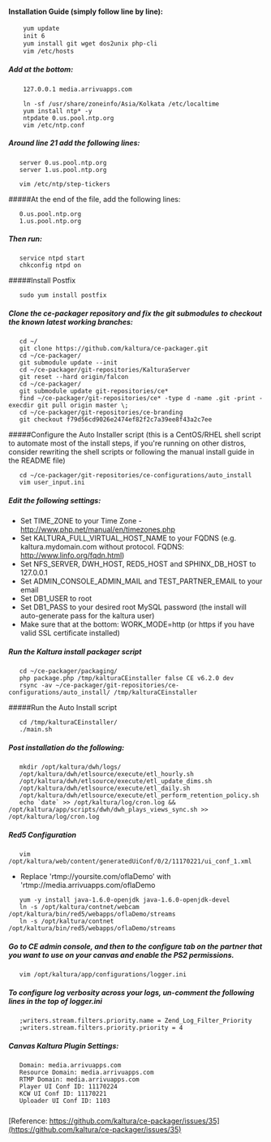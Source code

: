 #### Installation Guide (simply follow line by line):
``` bash
    yum update
    init 6
    yum install git wget dos2unix php-cli
    vim /etc/hosts 
```
##### Add at the bottom:
``` bash
    127.0.0.1 media.arrivuapps.com
```
```
    ln -sf /usr/share/zoneinfo/Asia/Kolkata /etc/localtime
    yum install ntp* -y
    ntpdate 0.us.pool.ntp.org 
    vim /etc/ntp.conf 
```
##### Around line 21 add the following lines:
```
   server 0.us.pool.ntp.org
   server 1.us.pool.ntp.org
```
```
   vim /etc/ntp/step-tickers
```
#####At the end of the file, add the following lines:
```
   0.us.pool.ntp.org 
   1.us.pool.ntp.org   
````
##### Then run:
```
   service ntpd start
   chkconfig ntpd on
```
#####Install Postfix
```
   sudo yum install postfix
```
##### Clone the ce-packager repository and fix the git submodules to checkout the known latest working branches:
```
   cd ~/   
   git clone https://github.com/kaltura/ce-packager.git  
   cd ~/ce-packager/  
   git submodule update --init  
   cd ~/ce-packager/git-repositories/KalturaServer  
   git reset --hard origin/falcon  
   cd ~/ce-packager/  
   git submodule update git-repositories/ce*  
   find ~/ce-packager/git-repositories/ce* -type d -name .git -print -execdir git pull origin master \;  
   cd ~/ce-packager/git-repositories/ce-branding  
   git checkout f79d56cd9026e2474ef82f2c7a39ee8f43a2c7ee  
```
#####Configure the Auto Installer script (this is a CentOS/RHEL shell script to automate most of the install steps, if you're running on other distros, consider rewriting the shell scripts or following the manual install guide in the README file)
```
   cd ~/ce-packager/git-repositories/ce-configurations/auto_install
   vim user_input.ini
```
##### Edit the following settings:

* Set TIME_ZONE to your Time Zone - http://www.php.net/manual/en/timezones.php
* Set KALTURA_FULL_VIRTUAL_HOST_NAME to your FQDNS (e.g. kaltura.mydomain.com without protocol. FQDNS: http://www.linfo.org/fqdn.html)
* Set NFS_SERVER, DWH_HOST, RED5_HOST and SPHINX_DB_HOST to 127.0.0.1
* Set ADMIN_CONSOLE_ADMIN_MAIL and TEST_PARTNER_EMAIL to your email
* Set DB1_USER to root
* Set DB1_PASS to your desired root MySQL password (the install will auto-generate pass for the kaltura user)
* Make sure that at the bottom: WORK_MODE=http (or https if you have valid SSL certificate installed)

##### Run the Kaltura install packager script
```
   cd ~/ce-packager/packaging/
   php package.php /tmp/kalturaCEinstaller false CE v6.2.0 dev
   rsync -av ~/ce-packager/git-repositories/ce-configurations/auto_install/ /tmp/kalturaCEinstaller
```
#####Run the Auto Install script
```
   cd /tmp/kalturaCEinstaller/
   ./main.sh
```
##### Post installation do the following:
```
   mkdir /opt/kaltura/dwh/logs/  
   /opt/kaltura/dwh/etlsource/execute/etl_hourly.sh  
   /opt/kaltura/dwh/etlsource/execute/etl_update_dims.sh  
   /opt/kaltura/dwh/etlsource/execute/etl_daily.sh  
   /opt/kaltura/dwh/etlsource/execute/etl_perform_retention_policy.sh  
   echo `date` >> /opt/kaltura/log/cron.log && /opt/kaltura/app/scripts/dwh/dwh_plays_views_sync.sh >>     /opt/kaltura/log/cron.log 
```
##### Red5 Configuration
```
   vim /opt/kaltura/web/content/generatedUiConf/0/2/11170221/ui_conf_1.xml 
```
* Replace 'rtmp://yoursite.com/oflaDemo' with 'rtmp://media.arrivuapps.com/oflaDemo
```
   yum -y install java-1.6.0-openjdk java-1.6.0-openjdk-devel
   ln -s /opt/kaltura/contnet/webcam /opt/kaltura/bin/red5/webapps/oflaDemo/streams
   ln -s /opt/kaltura/contnet /opt/kaltura/bin/red5/webapps/oflaDemo/streams
```
##### Go to CE admin console, and then to the configure tab on the partner that you want to use on your canvas and enable the PS2 permissions.
```
   vim /opt/kaltura/app/configurations/logger.ini
```
##### To configure log verbosity across your logs, un-comment the following lines in the top of logger.ini 
```
   ;writers.stream.filters.priority.name = Zend_Log_Filter_Priority
   ;writers.stream.filters.priority.priority = 4
```
##### Canvas Kaltura Plugin Settings:
```
   Domain: media.arrivuapps.com
   Resource Domain: media.arrivuapps.com
   RTMP Domain: media.arrivuapps.com
   Player UI Conf ID: 11170224
   KCW UI Conf ID: 11170221
   Uploader UI Conf ID: 1103
```
##### 

[Reference: https://github.com/kaltura/ce-packager/issues/35](https://github.com/kaltura/ce-packager/issues/35)